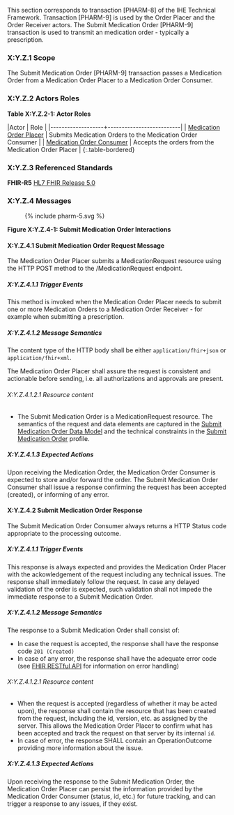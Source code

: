 This section corresponds to transaction [PHARM-8] of the IHE Technical Framework. Transaction [PHARM-9] is used by the Order Placer and the Order Receiver actors. The Submit Medication Order [PHARM-9] transaction is used to transmit an medication order - typically a prescription.

### X:Y.Z.1 Scope

The Submit Medication Order [PHARM-9] transaction passes a Medication Order from a Medication Order Placer to a Medication Order Consumer.

### X:Y.Z.2 Actors Roles

**Table X:Y.Z.2-1: Actor Roles**

|Actor | Role |
|-------------------+--------------------------|
| [Medication Order Placer](actors_and_transactions.html#order-placer)    | Submits Medication Orders to the Medication Order Consumer |
| [Medication Order Consumer](actors_and_transactions.html#order-filler) | Accepts the orders from the Medication Order Placer |
{:.table-bordered}

### X:Y.Z.3 Referenced Standards

**FHIR-R5** [HL7 FHIR Release 5.0](http://www.hl7.org/FHIR/R5)

### X:Y.Z.4 Messages

<figure>
{% include pharm-5.svg %}
</figure>


**Figure X:Y.Z.4-1: Submit Medication Order Interactions**

#### X:Y.Z.4.1 Submit Medication Order Request Message
The Medication Order Placer submits a MedicationRequest resource using the HTTP POST method to the /MedicationRequest endpoint.

##### X:Y.Z.4.1.1 Trigger Events

This method is invoked when the Medication Order Placer needs to submit one or more Medication Orders to a Medication Order Receiver - for example when submitting a prescription. 

##### X:Y.Z.4.1.2 Message Semantics

The content type of the HTTP body shall be either `application/fhir+json` or `application/fhir+xml`.

The Medication Order Placer shall assure the request is consistent and actionable before sending, i.e. all authorizations and approvals are present. 

###### X:Y.Z.4.1.2.1 Resource content

* The Submit Medication Order is a MedicationRequest resource.
The semantics of the request and data elements are captured in the [Submit Medication Order Data Model](StructureDefinition-PrescriptionModel.html) and the technical constraints in the [Submit Medication Order](StructureDefinition-SupplyRequest.html) profile.


##### X:Y.Z.4.1.3 Expected Actions
Upon receiving the Medication Order, the Medication Order Consumer is expected to store and/or forward the order.
The Submit Medication Order Consumer shall issue a response confirming the request has been accepted (created), or informing of any error. 




#### X:Y.Z.4.2 Submit Medication Order Response
The Submit Medication Order Consumer always returns a HTTP Status code appropriate to the processing outcome.

##### X:Y.Z.4.1.1 Trigger Events

This response is always expected and provides the Medication Order Placer with the ackowledgement of the request including any technical issues.
The response shall immediately follow the request.
In case any delayed validation of the order is expected, such validation shall not impede the immediate response to a Submit Medication Order.


##### X:Y.Z.4.1.2 Message Semantics

The response to a Submit Medication Order shall consist of:
* In case the request is accepted, the response shall have the response code `201 (Created)`
* In case of any error, the response shall have the adequate error code (see [FHIR RESTful API](https://hl7.org/fhir/R5/http.html) for information on error handling)


###### X:Y.Z.4.1.2.1 Resource content

* When the request is accepted (regardless of whether it may be acted upon), the response shall contain the resource that has been created from the request, including the id, version, etc. as assigned by the server. This allows the Medication Order Placer to confirm what has been accepted and track the request on that server by its internal `id`.
* In case of error, the response SHALL contain an OperationOutcome providing more information about the issue.

##### X:Y.Z.4.1.3 Expected Actions
Upon receiving the response to the Submit Medication Order, the Medication Order Placer can persist the information provided by the Medication Order Consumer (status, id, etc.) for future tracking, and can trigger a response to any issues, if they exist.